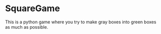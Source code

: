# SquareGame
This is a python game where you try to make gray boxes into green boxes as much as possible.
